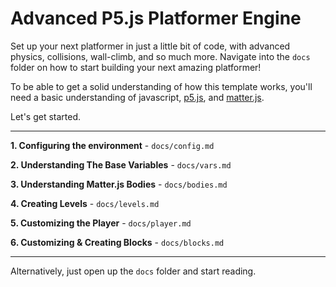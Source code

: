 # Advanced P5.js Platformer Engine

Set up your next platformer in just a little bit of code, with advanced physics, collisions, wall-climb, and so much more.  Navigate into the `docs` folder on how to start building your next amazing platformer!

To be able to get a solid understanding of how this template works, you'll need a basic understanding of javascript, [p5.js](https://p5js.org/), and [matter.js](https://brm.io/matter-js/).

Let's get started.

---

**1. Configuring the environment** - `docs/config.md`

**2. Understanding The Base Variables** - `docs/vars.md`

**3. Understanding Matter.js Bodies** - `docs/bodies.md`

**4. Creating Levels** - `docs/levels.md`

**5. Customizing the Player** - `docs/player.md`

**6. Customizing & Creating Blocks** - `docs/blocks.md`

---

Alternatively, just open up the `docs` folder and start reading.

